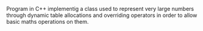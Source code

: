 Program in C++ implementig a class used to represent very large numbers through dynamic table allocations and overriding operators in order to allow basic maths operations on them.
